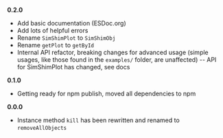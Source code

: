 **0.2.0**

* Add basic documentation (ESDoc.org)
* Add lots of helpful errors
* Rename `SimShimPlot` to `SimShimObj`
* Rename `getPlot` to `getById`
* Internal API refactor, breaking changes for advanced usage (simple usages,
  like those found in the `examples/` folder, are unaffected) -- API for
  SimShimPlot has changed, see docs


**0.1.0**

* Getting ready for npm publish, moved all dependencies to npm


**0.0.0**

* Instance method `kill` has been rewritten and renamed to `removeAllObjects`
